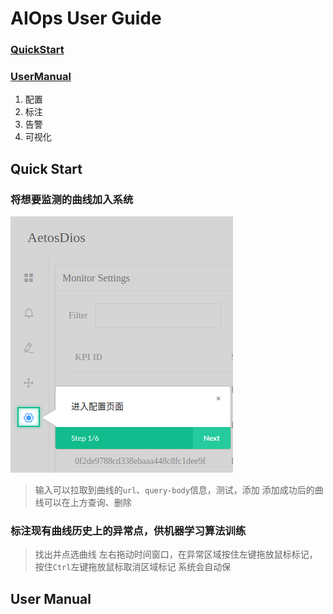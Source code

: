 # AIOps User  Guide

### [QuickStart](#quick-start)

### [UserManual](#user-manual)
1. 配置
2. 标注
3. 告警
4. 可视化

## Quick Start

### 将想要监测的曲线加入系统
![进入Setting页面](https://github.com/DerrickShine/AIOps-User-Manual/blob/master/pic/entering_setting.png)
> 输入可以拉取到曲线的`url`、`query-body`信息，测试，添加
> 添加成功后的曲线可以在上方查询、删除

### 标注现有曲线历史上的异常点，供机器学习算法训练
> 找出并点选曲线
> 左右拖动时间窗口，在异常区域按住左键拖放鼠标标记，按住`Ctrl`左键拖放鼠标取消区域标记
> 系统会自动保

## User Manual

<!--stackedit_data:
eyJoaXN0b3J5IjpbLTEzNTg4NTcyMjMsLTE2MzMzNjU2NzcsOT
Q1NDU4NzUyLC0xNzgwMjE2ODE0LDIwODQ4MTg4OTcsLTE2MTUz
ODgwNTRdfQ==
-->